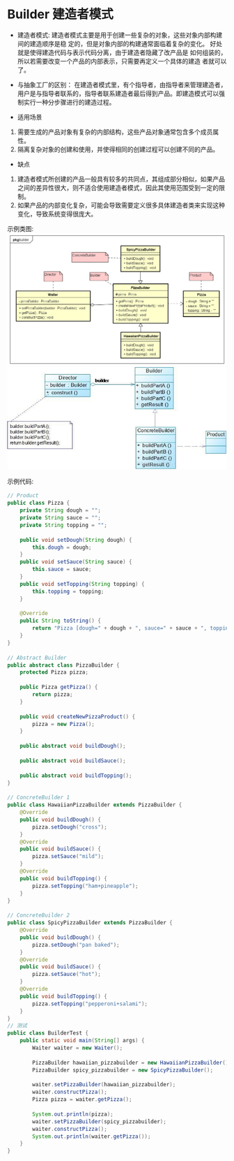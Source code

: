 # Builder 建造者模式

- 建造者模式:
建造者模式主要是用于创建一些复杂的对象，这些对象内部构建间的建造顺序是稳
定的，但是对象内部的构建通常面临着复杂的变化。
好处就是使得建造代码与表示代码分离，由于建造者隐藏了改产品是
如何组装的，所以若需要改变一个产品的内部表示，只需要再定义一个具体的建造
者就可以了。

- 与抽象工厂的区别：
在建造者模式里，有个指导者，由指导者来管理建造者，用户是与指导者联系的，指导者联系建造者最后得到产品。即建造模式可以强制实行一种分步骤进行的建造过程。

- 适用场景
1. 需要生成的产品对象有复杂的内部结构，这些产品对象通常包含多个成员属性。
2. 隔离复杂对象的创建和使用，并使得相同的创建过程可以创建不同的产品。

-  缺点
1. 建造者模式所创建的产品一般具有较多的共同点，其组成部分相似，如果产品之间的差异性很大，则不适合使用建造者模式，因此其使用范围受到一定的限制。
2. 如果产品的内部变化复杂，可能会导致需要定义很多具体建造者类来实现这种变化，导致系统变得很庞大。

示例类图:
![Builder_uml](images/5.Builder_uml.png)
![Builder2_uml](images/5.Builder2_uml.png)

示例代码:
```java
// Product
public class Pizza {
	private String dough = "";
	private String sauce = "";
	private String topping = "";

	public void setDough(String dough) {
		this.dough = dough;
	}
	public void setSauce(String sauce) {
		this.sauce = sauce;
	}
	public void setTopping(String topping) {
		this.topping = topping;
	}

	@Override
	public String toString() {
		return "Pizza [dough=" + dough + ", sauce=" + sauce + ", topping=" + topping + "]";
	}
}

// Abstract Builder
public abstract class PizzaBuilder {
	protected Pizza pizza;

	public Pizza getPizza() {
		return pizza;
	}

	public void createNewPizzaProduct() {
		pizza = new Pizza();
	}

	public abstract void buildDough();

	public abstract void buildSauce();

	public abstract void buildTopping();
}

// ConcreteBuilder 1
public class HawaiianPizzaBuilder extends PizzaBuilder {
	@Override
	public void buildDough() {
		pizza.setDough("cross");
	}
	@Override
	public void buildSauce() {
		pizza.setSauce("mild");
	}
	@Override
	public void buildTopping() {
		pizza.setTopping("ham+pineapple");
	}
}

// ConcreteBuilder 2
public class SpicyPizzaBuilder extends PizzaBuilder {
	@Override
	public void buildDough() {
		pizza.setDough("pan baked");
	}
	@Override
	public void buildSauce() {
		pizza.setSauce("hot");
	}
	@Override
	public void buildTopping() {
		pizza.setTopping("pepperoni+salami");
	}
}
// 测试
public class BuilderTest {
	public static void main(String[] args) {
		Waiter waiter = new Waiter();
		
		PizzaBuilder hawaiian_pizzabuilder = new HawaiianPizzaBuilder();
		PizzaBuilder spicy_pizzabuilder = new SpicyPizzaBuilder();
		
		waiter.setPizzaBuilder(hawaiian_pizzabuilder);
		waiter.constructPizza();
		Pizza pizza = waiter.getPizza();
		
		System.out.println(pizza);
		waiter.setPizzaBuilder(spicy_pizzabuilder);
		waiter.constructPizza();
		System.out.println(waiter.getPizza());
	}
}
```
